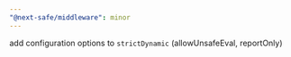 ```yaml
---
"@next-safe/middleware": minor
---
```


add configuration options to `strictDynamic` (allowUnsafeEval, reportOnly)
